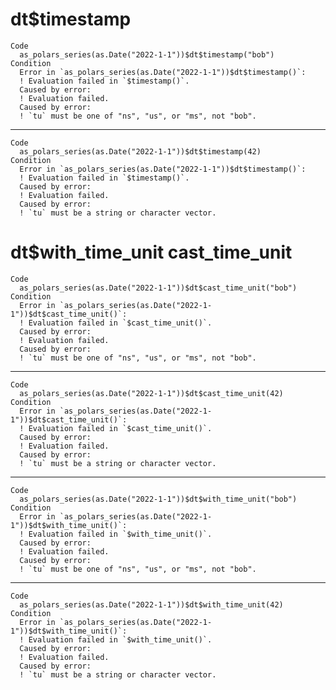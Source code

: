 # dt$timestamp

    Code
      as_polars_series(as.Date("2022-1-1"))$dt$timestamp("bob")
    Condition
      Error in `as_polars_series(as.Date("2022-1-1"))$dt$timestamp()`:
      ! Evaluation failed in `$timestamp()`.
      Caused by error:
      ! Evaluation failed.
      Caused by error:
      ! `tu` must be one of "ns", "us", or "ms", not "bob".

---

    Code
      as_polars_series(as.Date("2022-1-1"))$dt$timestamp(42)
    Condition
      Error in `as_polars_series(as.Date("2022-1-1"))$dt$timestamp()`:
      ! Evaluation failed in `$timestamp()`.
      Caused by error:
      ! Evaluation failed.
      Caused by error:
      ! `tu` must be a string or character vector.

# dt$with_time_unit cast_time_unit

    Code
      as_polars_series(as.Date("2022-1-1"))$dt$cast_time_unit("bob")
    Condition
      Error in `as_polars_series(as.Date("2022-1-1"))$dt$cast_time_unit()`:
      ! Evaluation failed in `$cast_time_unit()`.
      Caused by error:
      ! Evaluation failed.
      Caused by error:
      ! `tu` must be one of "ns", "us", or "ms", not "bob".

---

    Code
      as_polars_series(as.Date("2022-1-1"))$dt$cast_time_unit(42)
    Condition
      Error in `as_polars_series(as.Date("2022-1-1"))$dt$cast_time_unit()`:
      ! Evaluation failed in `$cast_time_unit()`.
      Caused by error:
      ! Evaluation failed.
      Caused by error:
      ! `tu` must be a string or character vector.

---

    Code
      as_polars_series(as.Date("2022-1-1"))$dt$with_time_unit("bob")
    Condition
      Error in `as_polars_series(as.Date("2022-1-1"))$dt$with_time_unit()`:
      ! Evaluation failed in `$with_time_unit()`.
      Caused by error:
      ! Evaluation failed.
      Caused by error:
      ! `tu` must be one of "ns", "us", or "ms", not "bob".

---

    Code
      as_polars_series(as.Date("2022-1-1"))$dt$with_time_unit(42)
    Condition
      Error in `as_polars_series(as.Date("2022-1-1"))$dt$with_time_unit()`:
      ! Evaluation failed in `$with_time_unit()`.
      Caused by error:
      ! Evaluation failed.
      Caused by error:
      ! `tu` must be a string or character vector.

